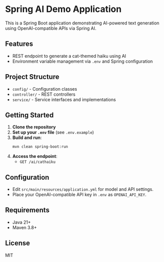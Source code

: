 # Spring AI Demo Application

This is a Spring Boot application demonstrating AI-powered text generation using OpenAI-compatible APIs via Spring AI.

## Features
- REST endpoint to generate a cat-themed haiku using AI
- Environment variable management via `.env` and Spring configuration

## Project Structure
- `config/` - Configuration classes
- `controller/` - REST controllers
- `service/` - Service interfaces and implementations

## Getting Started

1. **Clone the repository**
2. **Set up your `.env` file** (see `.env.example`)
3. **Build and run**:
   ```sh
   mvn clean spring-boot:run
   ```
4. **Access the endpoint**:
   - `GET /ai/cathaiku`

## Configuration
- Edit `src/main/resources/application.yml` for model and API settings.
- Place your OpenAI-compatible API key in `.env` as `OPENAI_API_KEY`.

## Requirements
- Java 21+
- Maven 3.8+

## License
MIT

